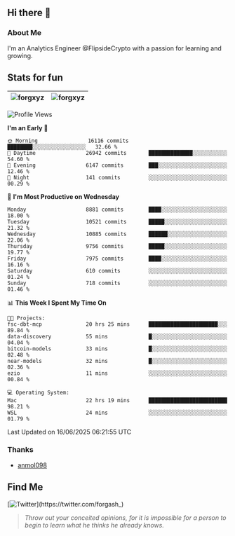 ## Hi there 👋

### About Me

I'm an Analytics Engineer @FlipsideCrypto with a passion for learning and growing.
  
## Stats for fun

| <img align="center" src="https://github-readme-streak-stats.herokuapp.com/?user=forgxyz&theme=tokyonight" alt="forgxyz" /> | <img align="center" src="https://github-readme-stats.vercel.app/api?username=forgxyz&theme=tokyonight&show_icons=true" alt="forgxyz" /> |
| ------------- |------------- |


<!--START_SECTION:waka-->
![Profile Views](http://img.shields.io/badge/Profile%20Views-5-blue)

**I'm an Early 🐤** 

```text
🌞 Morning                16116 commits       ████████░░░░░░░░░░░░░░░░░   32.66 % 
🌆 Daytime                26942 commits       ██████████████░░░░░░░░░░░   54.60 % 
🌃 Evening                6147 commits        ███░░░░░░░░░░░░░░░░░░░░░░   12.46 % 
🌙 Night                  141 commits         ░░░░░░░░░░░░░░░░░░░░░░░░░   00.29 % 
```
📅 **I'm Most Productive on Wednesday** 

```text
Monday                   8881 commits        ████░░░░░░░░░░░░░░░░░░░░░   18.00 % 
Tuesday                  10521 commits       █████░░░░░░░░░░░░░░░░░░░░   21.32 % 
Wednesday                10885 commits       ██████░░░░░░░░░░░░░░░░░░░   22.06 % 
Thursday                 9756 commits        █████░░░░░░░░░░░░░░░░░░░░   19.77 % 
Friday                   7975 commits        ████░░░░░░░░░░░░░░░░░░░░░   16.16 % 
Saturday                 610 commits         ░░░░░░░░░░░░░░░░░░░░░░░░░   01.24 % 
Sunday                   718 commits         ░░░░░░░░░░░░░░░░░░░░░░░░░   01.46 % 
```


📊 **This Week I Spent My Time On** 

```text
🐱‍💻 Projects: 
fsc-dbt-mcp              20 hrs 25 mins      ██████████████████████░░░   89.84 % 
data-discovery           55 mins             █░░░░░░░░░░░░░░░░░░░░░░░░   04.04 % 
bitcoin-models           33 mins             █░░░░░░░░░░░░░░░░░░░░░░░░   02.48 % 
near-models              32 mins             █░░░░░░░░░░░░░░░░░░░░░░░░   02.36 % 
ezio                     11 mins             ░░░░░░░░░░░░░░░░░░░░░░░░░   00.84 % 

💻 Operating System: 
Mac                      22 hrs 19 mins      █████████████████████████   98.21 % 
WSL                      24 mins             ░░░░░░░░░░░░░░░░░░░░░░░░░   01.79 % 
```


 Last Updated on 16/06/2025 06:21:55 UTC
<!--END_SECTION:waka-->

### Thanks
 - [anmol098](https://github.com/anmol098/waka-readme-stats/)
  
## Find Me
[![Twitter](https://img.shields.io/twitter/url/https/twitter.com/forgash_.svg?style=social&label=Follow%20%40forgash_)](https://twitter.com/forgash_)


> *Throw out your conceited opinions, for it is impossible for a person to begin to learn what he thinks he already knows.* 
